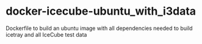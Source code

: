 # docker-icecube-ubuntu_with_i3data

Dockerfile to build an ubuntu image with all dependencies
needed to build icetray and all IceCube test data
